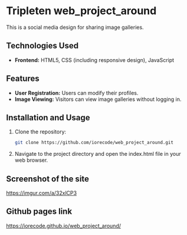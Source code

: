 # Tripleten web_project_around

This is a social media design for sharing image galleries.

## Technologies Used

- **Frontend:** HTML5, CSS (including responsive design), JavaScript

## Features

- **User Registration:** Users can modify their profiles.
- **Image Viewing:** Visitors can view image galleries without logging in.

## Installation and Usage

1. Clone the repository:
   ```bash
   git clone https://github.com/iorecode/web_project_around.git
   ```
2. Navigate to the project directory and open the index.html file in your web browser.

## Screenshot of the site

https://imgur.com/a/32xlCP3

## Github pages link

https://iorecode.github.io/web_project_around/